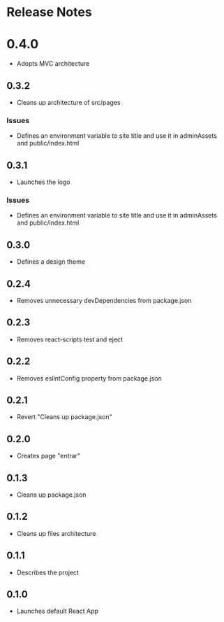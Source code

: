 # Release Notes

# 0.4.0
+ Adopts MVC architecture

## 0.3.2
+ Cleans up architecture of src/pages
### Issues
+ Defines an environment variable to site title and use it in adminAssets and public/index.html

## 0.3.1
+ Launches the logo
### Issues
+ Defines an environment variable to site title and use it in adminAssets and public/index.html

## 0.3.0
+ Defines a design theme

## 0.2.4
+ Removes unnecessary devDependencies from package.json

## 0.2.3
+ Removes react-scripts test and eject

## 0.2.2
+ Removes eslintConfig property from package.json

## 0.2.1
+ Revert "Cleans up package.json"

## 0.2.0
+ Creates page "entrar"

## 0.1.3
+ Cleans up package.json 

## 0.1.2
+ Cleans up files architecture

## 0.1.1
+ Describes the project

## 0.1.0
+ Launches default React App
